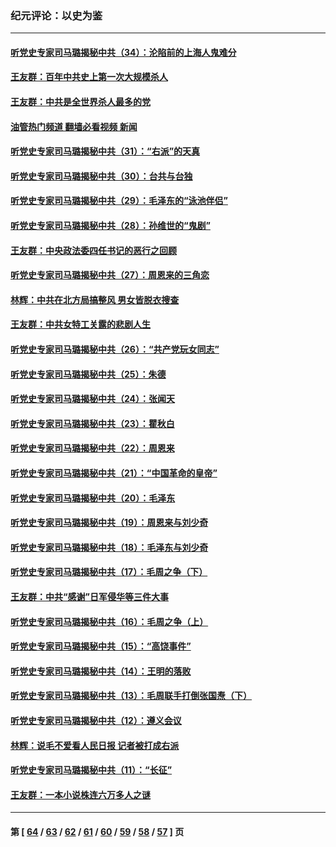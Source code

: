 ### 纪元评论：以史为鉴
---
#### [听党史专家司马璐揭秘中共（34）：沦陷前的上海人鬼难分](../../pages/nsc1028/n13866165.md?11160330) 
#### [王友群：百年中共史上第一次大规模杀人](../../pages/nsc1028/n13863785.md?11160330) 
#### [王友群：中共是全世界杀人最多的党](../../pages/nsc1028/n13860689.md?11160330) 
#### [油管热门频道 翻墙必看视频 新闻](ok?11160330)
#### [听党史专家司马璐揭秘中共（31）：“右派”的天真](../../pages/nsc1028/n13860002.md?11160330) 
#### [听党史专家司马璐揭秘中共（30）：台共与台独](../../pages/nsc1028/n13859351.md?11160330) 
#### [听党史专家司马璐揭秘中共（29）：毛泽东的“泳池伴侣”](../../pages/nsc1028/n13858477.md?11160330) 
#### [听党史专家司马璐揭秘中共（28）：孙维世的“鬼剧”](../../pages/nsc1028/n13856891.md?11160330) 
#### [王友群：中央政法委四任书记的恶行之回顾](../../pages/nsc1028/n13855519.md?11160330) 
#### [听党史专家司马璐揭秘中共（27）：周恩来的三角恋](../../pages/nsc1028/n13855636.md?11160330) 
#### [林辉：中共在北方局搞整风 男女皆脱衣搜查](../../pages/nsc1028/n13855473.md?11160330) 
#### [王友群：中共女特工关露的悲剧人生](../../pages/nsc1028/n13855019.md?11160330) 
#### [听党史专家司马璐揭秘中共（26）：“共产党玩女同志”](../../pages/nsc1028/n13854553.md?11160330) 
#### [听党史专家司马璐揭秘中共（25）：朱德](../../pages/nsc1028/n13853823.md?11160330) 
#### [听党史专家司马璐揭秘中共（24）：张闻天](../../pages/nsc1028/n13852852.md?11160330) 
#### [听党史专家司马璐揭秘中共（23）：瞿秋白](../../pages/nsc1028/n13852353.md?11160330) 
#### [听党史专家司马璐揭秘中共（22）：周恩来](../../pages/nsc1028/n13851190.md?11160330) 
#### [听党史专家司马璐揭秘中共（21）：“中国革命的皇帝”](../../pages/nsc1028/n13850794.md?11160330) 
#### [听党史专家司马璐揭秘中共（20）：毛泽东](../../pages/nsc1028/n13850194.md?11160330) 
#### [听党史专家司马璐揭秘中共（19）：周恩来与刘少奇](../../pages/nsc1028/n13849324.md?11160330) 
#### [听党史专家司马璐揭秘中共（18）：毛泽东与刘少奇](../../pages/nsc1028/n13847834.md?11160330) 
#### [听党史专家司马璐揭秘中共（17）：毛周之争（下）](../../pages/nsc1028/n13842967.md?11160330) 
#### [王友群：中共“感谢”日军侵华等三件大事](../../pages/nsc1028/n13842025.md?11160330) 
#### [听党史专家司马璐揭秘中共（16）：毛周之争（上）](../../pages/nsc1028/n13842192.md?11160330) 
#### [听党史专家司马璐揭秘中共（15）：“高饶事件”](../../pages/nsc1028/n13841710.md?11160330) 
#### [听党史专家司马璐揭秘中共（14）：王明的落败](../../pages/nsc1028/n13841263.md?11160330) 
#### [听党史专家司马璐揭秘中共（13）：毛周联手打倒张国焘（下）](../../pages/nsc1028/n13840885.md?11160330) 
#### [听党史专家司马璐揭秘中共（12）：遵义会议](../../pages/nsc1028/n13839111.md?11160330) 
#### [林辉：说毛不爱看人民日报 记者被打成右派](../../pages/nsc1028/n13838921.md?11160330) 
#### [听党史专家司马璐揭秘中共（11）：“长征”](../../pages/nsc1028/n13838284.md?11160330) 
#### [王友群：一本小说株连六万多人之谜](../../pages/nsc1028/n13837520.md?11160330) 

---
#### 第 [ [64](./64.md?11160330) / [63](./63.md?11160330) / [62](./62.md?11160330) / [61](./61.md?11160330) / [60](./60.md?11160330) / [59](./59.md?11160330) / [58](./58.md?11160330) / [57](./57.md?11160330) ] 页
